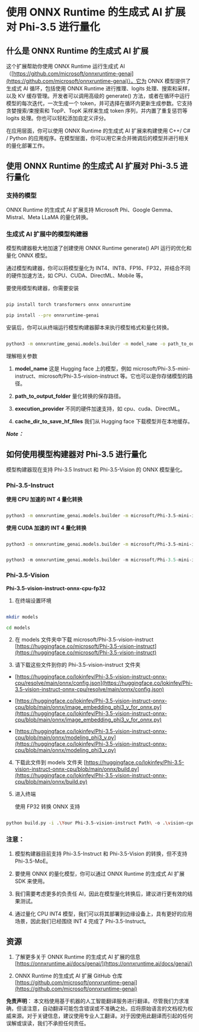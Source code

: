 # **使用 ONNX Runtime 的生成式 AI 扩展对 Phi-3.5 进行量化**

## **什么是 ONNX Runtime 的生成式 AI 扩展**

这个扩展帮助你使用 ONNX Runtime 运行生成式 AI（[https://github.com/microsoft/onnxruntime-genai](https://github.com/microsoft/onnxruntime-genai)）。它为 ONNX 模型提供了生成式 AI 循环，包括使用 ONNX Runtime 进行推理、logits 处理、搜索和采样，以及 KV 缓存管理。开发者可以调用高级的 generate() 方法，或者在循环中运行模型的每次迭代，一次生成一个 token，并可选择在循环内更新生成参数。它支持贪婪搜索/束搜索和 TopP、TopK 采样来生成 token 序列，并内置了重复惩罚等 logits 处理。你也可以轻松添加自定义评分。

在应用层面，你可以使用 ONNX Runtime 的生成式 AI 扩展来构建使用 C++/ C# / Python 的应用程序。在模型层面，你可以用它来合并微调后的模型并进行相关的量化部署工作。

## **使用 ONNX Runtime 的生成式 AI 扩展对 Phi-3.5 进行量化**

### **支持的模型**

ONNX Runtime 的生成式 AI 扩展支持 Microsoft Phi、Google Gemma、Mistral、Meta LLaMA 的量化转换。

### **生成式 AI 扩展中的模型构建器**

模型构建器极大地加速了创建使用 ONNX Runtime generate() API 运行的优化和量化 ONNX 模型。

通过模型构建器，你可以将模型量化为 INT4、INT8、FP16、FP32，并结合不同的硬件加速方法，如 CPU、CUDA、DirectML、Mobile 等。

要使用模型构建器，你需要安装

```bash

pip install torch transformers onnx onnxruntime

pip install --pre onnxruntime-genai

```

安装后，你可以从终端运行模型构建器脚本来执行模型格式和量化转换。

```bash

python3 -m onnxruntime_genai.models.builder -m model_name -o path_to_output_folder -p precision -e execution_provider -c cache_dir_to_save_hf_files

```

理解相关参数

1. **model_name** 这是 Hugging face 上的模型，例如 microsoft/Phi-3.5-mini-instruct、microsoft/Phi-3.5-vision-instruct 等。它也可以是你存储模型的路径。

2. **path_to_output_folder** 量化转换的保存路径。

3. **execution_provider** 不同的硬件加速支持，如 cpu、cuda、DirectML。

4. **cache_dir_to_save_hf_files** 我们从 Hugging face 下载模型并在本地缓存。

***Note：***

## **如何使用模型构建器对 Phi-3.5 进行量化**

模型构建器现在支持 Phi-3.5 Instruct 和 Phi-3.5-Vision 的 ONNX 模型量化。

### **Phi-3.5-Instruct**

**使用 CPU 加速的 INT 4 量化转换**

```bash

python3 -m onnxruntime_genai.models.builder -m microsoft/Phi-3.5-mini-instruct  -o ./onnx-cpu -p int4 -e cpu -c ./Phi-3.5-mini-instruct

```

**使用 CUDA 加速的 INT 4 量化转换**

```bash

python3 -m onnxruntime_genai.models.builder -m microsoft/Phi-3.5-mini-instruct  -o ./onnx-cpu -p int4 -e cuda -c ./Phi-3.5-mini-instruct

```

```python

python3 -m onnxruntime_genai.models.builder -m microsoft/Phi-3.5-mini-instruct  -o ./onnx-cpu -p int4 -e cuda -c ./Phi-3.5-mini-instruct

```

### **Phi-3.5-Vision**

**Phi-3.5-vision-instruct-onnx-cpu-fp32**

1. 在终端设置环境

```bash

mkdir models

cd models 

```

2. 在 models 文件夹中下载 microsoft/Phi-3.5-vision-instruct
[https://huggingface.co/microsoft/Phi-3.5-vision-instruct](https://huggingface.co/microsoft/Phi-3.5-vision-instruct)

3. 请下载这些文件到你的 Phi-3.5-vision-instruct 文件夹

- [https://huggingface.co/lokinfey/Phi-3.5-vision-instruct-onnx-cpu/resolve/main/onnx/config.json](https://huggingface.co/lokinfey/Phi-3.5-vision-instruct-onnx-cpu/resolve/main/onnx/config.json)

- [https://huggingface.co/lokinfey/Phi-3.5-vision-instruct-onnx-cpu/blob/main/onnx/image_embedding_phi3_v_for_onnx.py](https://huggingface.co/lokinfey/Phi-3.5-vision-instruct-onnx-cpu/blob/main/onnx/image_embedding_phi3_v_for_onnx.py)

- [https://huggingface.co/lokinfey/Phi-3.5-vision-instruct-onnx-cpu/blob/main/onnx/modeling_phi3_v.py](https://huggingface.co/lokinfey/Phi-3.5-vision-instruct-onnx-cpu/blob/main/onnx/modeling_phi3_v.py)

4. 下载此文件到 models 文件夹
[https://huggingface.co/lokinfey/Phi-3.5-vision-instruct-onnx-cpu/blob/main/onnx/build.py](https://huggingface.co/lokinfey/Phi-3.5-vision-instruct-onnx-cpu/blob/main/onnx/build.py)

5. 进入终端

    使用 FP32 转换 ONNX 支持

```bash

python build.py -i .\Your Phi-3.5-vision-instruct Path\ -o .\vision-cpu-fp32 -p f32 -e cpu

```

### **注意：**

1. 模型构建器目前支持 Phi-3.5-Instruct 和 Phi-3.5-Vision 的转换，但不支持 Phi-3.5-MoE。

2. 要使用 ONNX 的量化模型，你可以通过 ONNX Runtime 的生成式 AI 扩展 SDK 来使用。

3. 我们需要考虑更多的负责任 AI，因此在模型量化转换后，建议进行更有效的结果测试。

4. 通过量化 CPU INT4 模型，我们可以将其部署到边缘设备上，具有更好的应用场景，因此我们已经围绕 INT 4 完成了 Phi-3.5-Instruct。

## **资源**

1. 了解更多关于 ONNX Runtime 的生成式 AI 扩展的信息 [https://onnxruntime.ai/docs/genai/](https://onnxruntime.ai/docs/genai/)

2. ONNX Runtime 的生成式 AI 扩展 GitHub 仓库 [https://github.com/microsoft/onnxruntime-genai](https://github.com/microsoft/onnxruntime-genai)

**免责声明**：
本文档使用基于机器的人工智能翻译服务进行翻译。尽管我们力求准确，但请注意，自动翻译可能包含错误或不准确之处。应将原始语言的文档视为权威来源。对于关键信息，建议使用专业人工翻译。对于因使用此翻译而引起的任何误解或误读，我们不承担任何责任。